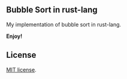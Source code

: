 ## Bubble Sort in rust-lang

My implementation of bubble sort in rust-lang.

**Enjoy!**

## License
[MIT license](https://opensource.org/licenses/MIT).

